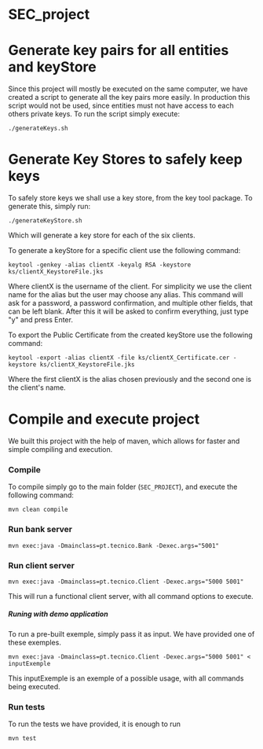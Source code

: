# SEC_project

# Generate key pairs for all entities and keyStore

Since this project will mostly be executed on the same computer, we have created a script to generate all the key pairs more easily. In production this script would not be used, since entities must not have access to each others private keys.
To run the script simply execute:

`./generateKeys.sh`


# Generate Key Stores to safely keep keys

To safely store keys we shall use a key store, from the key tool package. To generate this, simply run:

`./generateKeyStore.sh`

Which will generate a key store for each of the six clients.

To generate a keyStore for a specific client use the following command:
``` 
keytool -genkey -alias clientX -keyalg RSA -keystore ks/clientX_KeystoreFile.jks
```

Where clientX is the username of the client. For simplicity we use the client name for the alias but the user may choose any alias. 
This command will ask for a password, a password confirmation, and multiple other fields, that can be left blank. After this it will be asked to confirm everything, just type "y" and press Enter. 


To export the Public Certificate from the created keyStore use the following command: 
``` 
keytool -export -alias clientX -file ks/clientX_Certificate.cer -keystore ks/clientX_KeystoreFile.jks
```
Where the first clientX is the alias chosen previously and the second one is the client's name.

# Compile and execute project

We built this project with the help of maven, which allows for faster and simple compiling and execution.

### Compile

To compile simply go to the main folder (`SEC_PROJECT`), and execute the following command:

`mvn clean compile`

### Run bank server

`mvn exec:java -Dmainclass=pt.tecnico.Bank -Dexec.args="5001"`

### Run client server

`mvn exec:java -Dmainclass=pt.tecnico.Client -Dexec.args="5000 5001"`

This will run a functional client server, with all command options to execute.

##### Runing with demo application

To run a pre-built exemple, simply pass it as input. We have provided one of these exemples.


`mvn exec:java -Dmainclass=pt.tecnico.Client -Dexec.args="5000 5001" < inputExemple`


This inputExemple is an exemple of a possible usage, with all commands being executed.


### Run tests

To run the tests we have provided, it is enough to run

`mvn test`


